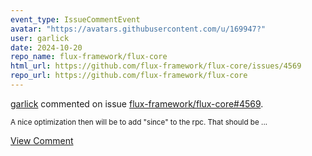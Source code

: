 ```yaml
---
event_type: IssueCommentEvent
avatar: "https://avatars.githubusercontent.com/u/169947?"
user: garlick
date: 2024-10-20
repo_name: flux-framework/flux-core
html_url: https://github.com/flux-framework/flux-core/issues/4569
repo_url: https://github.com/flux-framework/flux-core
---
```


<a href='https://github.com/garlick' target='_blank'>garlick</a> commented on issue <a href='https://github.com/flux-framework/flux-core/issues/4569' target='_blank'>flux-framework/flux-core#4569</a>.

<small>A nice optimization then will be to add "since" to the rpc.  That should be...</small>

<a href='https://github.com/flux-framework/flux-core/issues/4569' target='_blank'>View Comment</a>